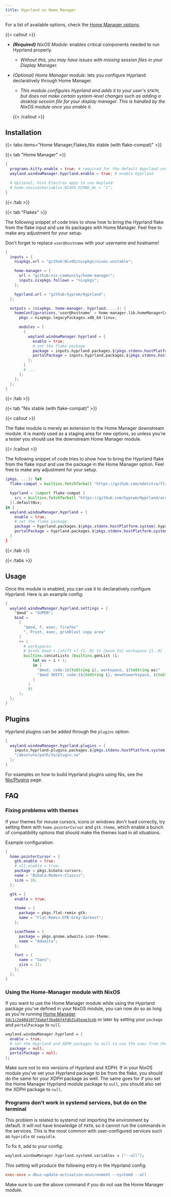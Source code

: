 ```yaml
---
title: Hyprland on Home Manager
---
```


For a list of available options, check the
[Home Manager options](https://nix-community.github.io/home-manager/options.xhtml#opt-wayland.windowManager.hyprland.enable).

{{< callout >}}

- _**(Required)** NixOS Module_: enables critical components needed to run
  Hyprland properly.
  - _Without this, you may have issues with missing session files in your
    Display Manager._
- _(Optional) Home Manager module_: lets you configure Hyprland declaratively
  through Home Manager.
  - _This module configures Hyprland and adds it to your user's `$PATH`, but
    does not make certain system-level changes such as adding a desktop session
    file for your display manager. This is handled by the NixOS module once you
    enable it._

  {{< /callout >}}

## Installation

{{< tabs items="Home Manager,Flakes,Nix stable (with flake-compat)" >}}

{{< tab "Home Manager" >}}

```nix {filename="home.nix"}
{
  programs.kitty.enable = true; # required for the default Hyprland config
  wayland.windowManager.hyprland.enable = true; # enable Hyprland

  # Optional, hint Electron apps to use Wayland:
  # home.sessionVariables.NIXOS_OZONE_WL = "1";
}
```

{{< /tab >}}

{{< tab "Flakes" >}}

The following snippet of code tries to show how to bring the Hyprland flake from
the flake input and use its packages with Home Manager. Feel free to make any
adjustment for your setup.

Don't forget to replace `user@hostname` with your username and hostname!

```nix {filename="flake.nix"}
{
  inputs = {
    nixpkgs.url = "github:NixOS/nixpkgs/nixos-unstable";

    home-manager = {
      url = "github:nix-community/home-manager";
      inputs.nixpkgs.follows = "nixpkgs";
    };

    hyprland.url = "github:hyprwm/Hyprland";
  };

  outputs = {nixpkgs, home-manager, hyprland, ...}: {
    homeConfigurations."user@hostname" = home-manager.lib.homeManagerConfiguration {
      pkgs = nixpkgs.legacyPackages.x86_64-linux;

      modules = [
        {
          wayland.windowManager.hyprland = {
            enable = true;
            # set the flake package
            package = inputs.hyprland.packages.${pkgs.stdenv.hostPlatform.system}.hyprland;
            portalPackage = inputs.hyprland.packages.${pkgs.stdenv.hostPlatform.system}.xdg-desktop-portal-hyprland;
          };
        }
        # ...
      ];
    };
  };
}
```

{{< /tab >}}

{{< tab "Nix stable (with flake-compat)" >}}

{{< callout >}}

The flake module is merely an extension to the Home Manager downstream module.
It is mainly used as a staging area for new options, so unless you're a tester
you should use the downstream Home Manager module.

{{< /callout >}}

The following snippet of code tries to show how to bring the Hyprland flake from
the flake input and use the package in the Home Manager option. Feel free to
make any adjustment for your setup.

```nix {filename="home.nix"}
{pkgs, ...}: let
  flake-compat = builtins.fetchTarball "https://github.com/edolstra/flake-compat/archive/master.tar.gz";

  hyprland = (import flake-compat {
    src = builtins.fetchTarball "https://github.com/hyprwm/Hyprland/archive/main.tar.gz";
  }).defaultNix;
in {
  wayland.windowManager.hyprland = {
    enable = true;
    # set the flake package
    package = hyprland.packages.${pkgs.stdenv.hostPlatform.system}.hyprland;
    portalPackage = hyprland.packages.${pkgs.stdenv.hostPlatform.system}.xdg-desktop-portal-hyprland;
  }
}
```

{{< /tab >}}

{{< /tabs >}}

## Usage

Once the module is enabled, you can use it to declaratively configure Hyprland.
Here is an example config:

```nix {filename="home.nix"}
{
  wayland.windowManager.hyprland.settings = {
    "$mod" = "SUPER";
    bind =
      [
        "$mod, F, exec, firefox"
        ", Print, exec, grimblast copy area"
      ]
      ++ (
        # workspaces
        # binds $mod + [shift +] {1..9} to [move to] workspace {1..9}
        builtins.concatLists (builtins.genList (i:
            let ws = i + 1;
            in [
              "$mod, code:1${toString i}, workspace, ${toString ws}"
              "$mod SHIFT, code:1${toString i}, movetoworkspace, ${toString ws}"
            ]
          )
          9)
      );
  };
}
```

## Plugins

Hyprland plugins can be added through the `plugins` option:

```nix {filename="home.nix"}
{
  wayland.windowManager.hyprland.plugins = [
    inputs.hyprland-plugins.packages.${pkgs.stdenv.hostPlatform.system}.hyprbars
    "/absolute/path/to/plugin.so"
  ];
}
```

For examples on how to build Hyprland plugins using Nix, see the
[Nix/Plugins](../Plugins) page.

## FAQ

### Fixing problems with themes

If your themes for mouse cursors, icons or windows don't load correctly, try
setting them with `home.pointerCursor` and `gtk.theme`, which enable a bunch of
compatibility options that should make the themes load in all situations.

Example configuration:

```nix {filename="home.nix"}
{
  home.pointerCursor = {
    gtk.enable = true;
    # x11.enable = true;
    package = pkgs.bibata-cursors;
    name = "Bibata-Modern-Classic";
    size = 16;
  };

  gtk = {
    enable = true;

    theme = {
      package = pkgs.flat-remix-gtk;
      name = "Flat-Remix-GTK-Grey-Darkest";
    };

    iconTheme = {
      package = pkgs.gnome.adwaita-icon-theme;
      name = "Adwaita";
    };

    font = {
      name = "Sans";
      size = 11;
    };
  };
}
```

### Using the Home-Manager module with NixOS

If you want to use the Home Manager module while using the Hyprland package you've
defined in your NixOS module, you can now do so as long as you're running
[Home Manager `5dc1c2e40410f7dabef3ba8bf4fdb3145eae3ceb`](https://github.com/nix-community/home-manager/commit/5dc1c2e40410f7dabef3ba8bf4fdb3145eae3ceb)
or later by setting your `package` and `portalPackage` to `null`.

```nix {filename="home.nix"}
wayland.windowManager.hyprland = {
  enable = true;
  # set the Hyprland and XDPH packages to null to use the ones from the NixOS module
  package = null;
  portalPackage = null;
};
```

Make sure not to mix versions of Hyprland and XDPH. If in your NixOS module you've
set your Hyprland package to be from the flake, you should do the same for your
XDPH package as well. The same goes for if you set the Home Manager Hyprland
module package to `null`, you should also set the XDPH package to `null`.

### Programs don't work in systemd services, but do on the terminal

This problem is related to systemd not importing the environment by default. It
will not have knowledge of `PATH`, so it cannot run the commands in the
services. This is the most common with user-configured services such as
`hypridle` or `swayidle`.

To fix it, add to your config:

```nix {filename="home.nix"}
wayland.windowManager.hyprland.systemd.variables = ["--all"];
```

This setting will produce the following entry in the Hyprland config:

```ini {filename="hyprland.conf"}
exec-once = dbus-update-activation-environment --systemd --all
```

Make sure to use the above command if you do not use the Home Manager module.
